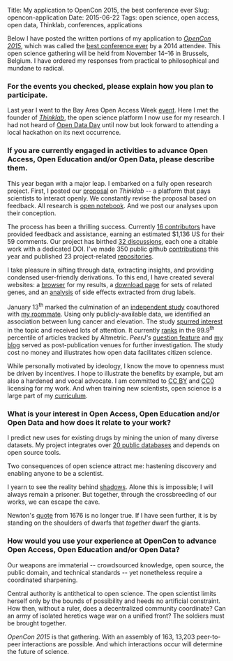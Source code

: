 Title: My application to OpenCon 2015, the best conference ever
Slug: opencon-application
Date: 2015-06-22
Tags: open science, open access, open data, Thinklab, conferences, applications

Below I have posted the written portions of my application to [*OpenCon 2015*](http://opencon2015.org/ "OpenCon 2015 Homepage"), which was called the [best conference ever](http://www.scopeofscience.com/2014/11/best-conference-ever/ "The Scope of Science: Best Conference Ever") by a 2014 attendee. This open science gathering will be held from November 14–16 in Brussels, Belgium. I have ordered my responses from practical to philosophical and mundane to radical.

### For the events you checked, please explain how you plan to participate.

Last year I went to the Bay Area Open Access Week [event](https://peerj.com/blog/post/97879213303/save-the-date-participative-bay-area-oa-week-event-for-generation-open/ "Participative Bay Area OA week event for Generation Open"). Here I met the founder of [*Thinklab*](https://think-lab.github.io/ "A community for real-time open collaborative science"), the open science platform I now use for my research. I had not heard of [Open Data Day](http://opendataday.org/ "International Open Data Hackathon") until now but look forward to attending a local hackathon on its next occurrence.

### If you are currently engaged in activities to advance Open Access, Open Education and/or Open Data, please describe them.

This year began with a major leap. I embarked on a fully open research project. First, I posted our [proposal](https://doi.org/10.15363/thinklab.a5 "Proposal: Repurposing drugs on a heterogeneous network") on *Thinklab* -- a platform that pays scientists to interact openly. We constantly revise the proposal based on feedback. All research is [open notebook](https://en.wikipedia.org/wiki/Open_notebook_science "Open notebook science"). And we post our analyses upon their conception.

The process has been a thrilling success. Currently [16 contributors](https://think-lab.github.io/p/rephetio/leaderboard/ "Thinklab leaderboard") have provided feedback and assistance, earning an estimated $1,136 US for their 59 comments. Our project has birthed [32 discussions](https://think-lab.github.io/p/rephetio/discussion/ "Project discussions"), each one a citable work with a dedicated DOI. I've made 350 public github [contributions](https://github.com/dhimmel "Daniel Himmelstein's GitHub") this year and published 23 project-related [repositories](https://github.com/dhimmel?tab=repositories "Daniel Himmelstein's GitHub repositories").

I take pleasure in sifting through data, extracting insights, and providing condensed user-friendly derivations. To this end, I have created several websites: a [browser](http://het.io/disease-genes/browse/ "hetio · Disease-associated gene browser") for my results, a [download page](http://git.dhimmel.com/gene-ontology/ "GO Annotations · User-friendly Gene Ontology Annotations") for sets of related genes, and an [analysis](http://git.dhimmel.com/SIDER2/ "SIDER 2 Tutorial & Analysis") of side effects extracted from drug labels.

January 13<sup>th</sup> marked the culmination of an [independent study](https://doi.org/10.7717/peerj.705 "Lung cancer incidence decreases with elevation: evidence for oxygen as an inhaled carcinogen") coauthored with [my roommate](http://www.ksimeonov.com/ "Kamen Simeonov Homepage"). Using only publicly-available data, we identified an association between lung cancer and elevation. The study [spurred interest](https://twitter.com/dhimmel/status/609054266645426176 "PLOS article level metrics show increased interest in oxygen driven tumorigenesis") in the topic and received lots of attention. It currently [ranks](https://www.altmetric.com/details/3060395#score "Altmetric summary: score in context") in the 99.9<sup>th</sup> percentile of articles tracked by Altmetric. *PeerJ's* [question feature](https://peerj.com/articles/705/#questions "Lung cancer incidence decreases with elevation: Questions") and [my blog]({filename}../2015-01-15_cruk-reassessment/cruk-reassessment.md "The Cancer Research UK Reassessment of our Lung Cancer versus Elevation Study") served as post-publication venues for further investigation. The study cost no money and illustrates how open data facilitates citizen science.

While personally motivated by ideology, I know the move to openness must be driven by incentives. I hope to illustrate the benefits by example, but am also a hardened and vocal advocate. I am committed to [CC BY](https://creativecommons.org/licenses/by/4.0/ "Creative Commons — Attribution 4.0 International") and [CC0](https://creativecommons.org/publicdomain/zero/1.0/ "Creative Commons — CC0 1.0 Universal") licensing for my work. And when training new scientists, open science is a large part of my [curriculum](https://www.slideshare.net/himmelstein/biological-medical-informatics/36 "Welcoming to incoming bioinformatics students at UCSF").

### What is your interest in Open Access, Open Education and/or Open Data and how does it relate to your work?

I predict new uses for existing drugs by mining the union of many diverse datasets. My project integrates over [20 public databases](https://think-lab.github.io/p/rephetio/proposal/#metanodes "Table 1. Metanodes") and depends on open source tools.

Two consequences of open science attract me: hastening discovery and enabling anyone to be a scientist.

I yearn to see the reality behind [shadows](https://en.wikipedia.org/wiki/Allegory_of_the_Cave "Plato's Allegory of the Cave"). Alone this is impossible; I will always remain a prisoner. But together, through the crossbreeding of our works, we can escape the cave.

Newton's [quote](https://en.wikipedia.org/wiki/Standing_on_the_shoulders_of_giants "Standing on the shoulders of giants") from 1676 is no longer true. If I have seen further, it is by standing on the shoulders of dwarfs that *together* dwarf the giants.

### How would you use your experience at OpenCon to advance Open Access, Open Education and/or Open Data?

Our weapons are immaterial -- crowdsourced knowledge, open source, the public domain, and technical standards -- yet nonetheless require a coordinated sharpening.

Central authority is antithetical to open science. The open scientist limits herself only by the bounds of possibility and heeds no artificial constraint. How then, without a ruler, does a decentralized community coordinate? Can an army of isolated heretics wage war on a unified front? The soldiers must be brought together.

*OpenCon 2015* is that gathering. With an assembly of 163, 13,203 peer-to-peer interactions are possible. And which interactions occur will determine the future of science.

